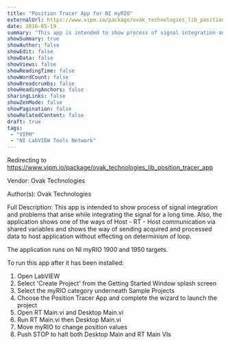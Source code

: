 ```yaml
---
title: "Position Tracer App for NI myRIO"
externalUrl: https://www.vipm.io/package/ovak_technologies_lib_position_tracer_app
date: 2016-05-19
summary: "This app is intended to show process of signal integration and problems that arise while integrating the signal for a long time."
showSummary: true
showAuthor: false
showEdit: false
showData: false
showViews: false
showReadingTime: false
showWordCount: false
showBreadcrumbs: false
showHeadingAnchors: false
sharingLinks: false
showZenMode: false
showPagination: false
showRelatedContent: false
draft: true
tags:
 - "VIPM"
 - "NI LabVIEW Tools Network"
---
```


Redirecting to https://www.vipm.io/package/ovak_technologies_lib_position_tracer_app

Vendor: Ovak Technologies

Author(s): Ovak Technologies
 
Full Description:
This app is intended to show process of signal integration and problems that arise while integrating the signal for a long time. Also, the application shows one of the ways of Host - RT - Host communication via shared variables and shows the way of sending acquired and processed data to host application without effecting on determinism of loop.

The application runs on NI myRIO 1900 and 1950 targets.

To run this app after it has been installed:

1. Open LabVIEW
2. Select 'Create Project' from the Getting Started Window splash screen
3. Select the myRIO category underneath Sample Projects
4.  Choose the Position Tracer App and complete the wizard to launch the project
5.  Open RT Main.vi and Desktop Main.vi
6.  Run RT Main.vi then Desktop Main.vi
7.  Move myRIO to change position values
8.  Push STOP to halt both Desktop Main and RT Main VIs